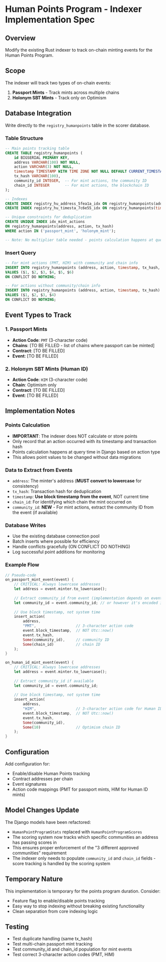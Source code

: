 # Human Points Program - Indexer Implementation Spec

## Overview
Modify the existing Rust indexer to track on-chain minting events for the Human Points Program.

## Scope
The indexer will track two types of on-chain events:
1. **Passport Mints** - Track mints across multiple chains
2. **Holonym SBT Mints** - Track only on Optimism

## Database Integration
Write directly to the `registry_humanpoints` table in the scorer database.

### Table Structure
```sql
-- Main points tracking table
CREATE TABLE registry_humanpoints (
    id BIGSERIAL PRIMARY KEY,
    address VARCHAR(100) NOT NULL,
    action VARCHAR(3) NOT NULL,
    timestamp TIMESTAMP WITH TIME ZONE NOT NULL DEFAULT CURRENT_TIMESTAMP,
    tx_hash VARCHAR(100),
    community_id INTEGER,  -- For mint actions, the community ID
    chain_id INTEGER       -- For mint actions, the blockchain ID
);

-- Indexes
CREATE INDEX registry_hu_address_5fea1a_idx ON registry_humanpoints(address, action);
CREATE INDEX registry_hu_timesta_7c6e55_idx ON registry_humanpoints(timestamp);

-- Unique constraints for deduplication
CREATE UNIQUE INDEX idx_mint_actions 
ON registry_humanpoints(address, action, tx_hash) 
WHERE action IN ('passport_mint', 'holonym_mint');

-- Note: No multiplier table needed - points calculation happens at query time
```

### Insert Query
```sql
-- For mint actions (PMT, HIM) with community and chain info
INSERT INTO registry_humanpoints (address, action, timestamp, tx_hash, community_id, chain_id)
VALUES ($1, $2, $3, $4, $5, $6)
ON CONFLICT DO NOTHING;

-- For actions without community/chain info
INSERT INTO registry_humanpoints (address, action, timestamp, tx_hash)
VALUES ($1, $2, $3, $4)
ON CONFLICT DO NOTHING;
```

## Event Types to Track

### 1. Passport Mints
- **Action Code**: `PMT` (3-character code)
- **Chains**: [TO BE FILLED - list of chains where passport can be minted]
- **Contract**: [TO BE FILLED]
- **Event**: [TO BE FILLED]

### 2. Holonym SBT Mints (Human ID)
- **Action Code**: `HIM` (3-character code)
- **Chain**: Optimism only
- **Contract**: [TO BE FILLED]
- **Event**: [TO BE FILLED]

## Implementation Notes

### Points Calculation
- **IMPORTANT**: The indexer does NOT calculate or store points
- Only record that an action occurred with its timestamp and transaction hash
- Points calculation happens at query time in Django based on action type
- This allows point values to be changed without data migrations

### Data to Extract from Events
- `address`: The minter's address (**MUST convert to lowercase** for consistency)
- `tx_hash`: Transaction hash for deduplication
- `timestamp`: **Use block timestamp from the event**, NOT current time
- `chain_id`: For identifying which chain the mint occurred on
- `community_id`: **NEW** - For mint actions, extract the community ID from the event (if available)

### Database Writes
- Use the existing database connection pool
- Batch inserts where possible for efficiency
- Handle conflicts gracefully (ON CONFLICT DO NOTHING)
- Log successful point additions for monitoring

### Example Flow
```rust
// Pseudo-code
on_passport_mint_event(event) {
    // CRITICAL: Always lowercase addresses
    let address = event.minter.to_lowercase();
    
    // Extract community_id from event (implementation depends on event structure)
    let community_id = event.community_id; // or however it's encoded in the event
    
    // Use block timestamp, not system time
    insert_action(
        address,
        "PMT",                  // 3-character action code
        event.block_timestamp,  // NOT Utc::now()
        event.tx_hash,
        Some(community_id),     // community ID
        Some(chain_id)          // chain ID
    );
}

on_human_id_mint_event(event) {
    // CRITICAL: Always lowercase addresses
    let address = event.minter.to_lowercase();
    
    // Extract community_id if available
    let community_id = event.community_id;
    
    // Use block timestamp, not system time
    insert_action(
        address,
        "HIM",                  // 3-character action code for Human ID mint
        event.block_timestamp,  // NOT Utc::now()
        event.tx_hash,
        Some(community_id),
        Some(10)                // Optimism chain ID
    );
}
```

## Configuration
Add configuration for:
- Enable/disable Human Points tracking
- Contract addresses per chain
- Event signatures
- Action code mappings (PMT for passport mints, HIM for Human ID mints)

## Model Changes Update
The Django models have been refactored:
- `HumanPointProgramStats` replaced with `HumanPointProgramScores`
- The scoring system now tracks which specific communities an address has passing scores in
- This ensures proper enforcement of the "3 different approved communities" requirement
- The indexer only needs to populate `community_id` and `chain_id` fields - score tracking is handled by the scoring system

## Temporary Nature
This implementation is temporary for the points program duration. Consider:
- Feature flag to enable/disable points tracking
- Easy way to stop indexing without breaking existing functionality
- Clean separation from core indexing logic

## Testing
- Test duplicate handling (same tx_hash)
- Test multi-chain passport mint tracking
- Test community_id and chain_id population for mint events
- Test correct 3-character action codes (PMT, HIM)
